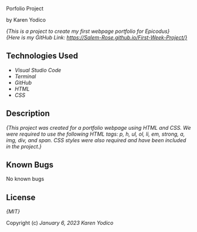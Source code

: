 
Porfolio Project

by Karen Yodico

_{This is a project to create my first webpage portfolio for Epicodus}_
<br>
_{Here is my GitHub Link: https://Salem-Rose.github.io/First-Week-Project/}_
## Technologies Used

* _Visual Studio Code_
* _Terminal_
* _GitHub_
* _HTML_
* _CSS_

## Description

_{This project was created for a portfolio webpage using HTML and CSS. We were required to use the following HTML tags: p, h, ul, ol, li, em, strong, a, img, div, and span. CSS styles were also required and have been included in the project.}_

## Known Bugs

No known bugs

## License

_{MIT}_

Copyright (c) _January 6, 2023_ _Karen Yodico_
